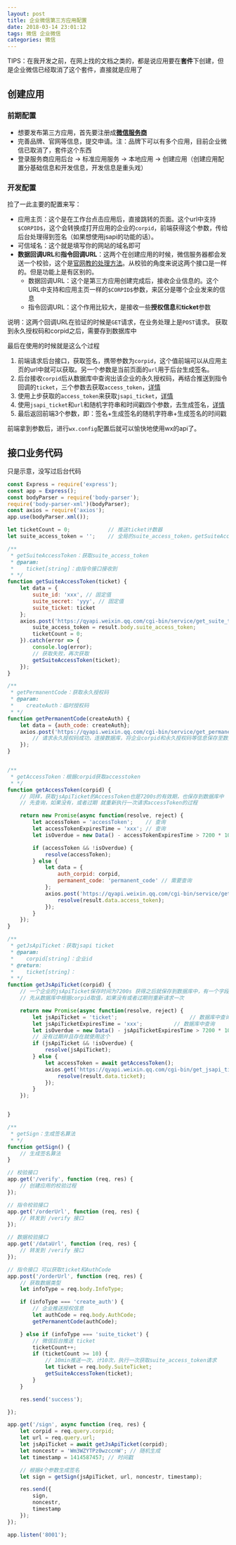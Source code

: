 ```yaml
---
layout: post
title: 企业微信第三方应用配置
date: 2018-03-14 23:01:12
tags: 微信 企业微信
categories: 微信
---
```

TIPS：在我开发之前，在网上找的文档之类的，都是说应用要在**套件**下创建，但是企业微信已经取消了这个套件，直接就是应用了

## 创建应用
### 前期配置
- 想要发布第三方应用，首先要注册成[**微信服务商**](https://open.work.weixin.qq.com/)
- 完善品牌、官网等信息，提交申请。注：品牌下可以有多个应用，目前企业微信已取消了，套件这个东西
- 登录服务商应用后台 -> 标准应用服务 -> 本地应用 -> 创建应用（创建应用配置分基础信息和开发信息，开发信息是重头戏）

### 开发配置
捡了一此主要的配置来写：
- 应用主页：这个是在工作台点击应用后，直接跳转的页面。这个url中支持`$CORPID$`，这个会转换成打开应用的企业的`corpid`，前端获得这个参数，传给后台处理得到签名（如果想使用jsapi的功能的话）。
- 可信域名：这个就是填写你的网站的域名即可
- **数据回调URL**和**指令回调URL**：这两个在创建应用的时候，微信服务器都会发送一个校验，这个是[官网教的处理方法](https://work.weixin.qq.com/api/doc#12977/%E9%AA%8C%E8%AF%81URL%E6%9C%89%E6%95%88%E6%80%A7)。从校验的角度来说这两个接口是一样的。但是功能上是有区别的。
	- 数据回调URL：这个是第三方应用创建完成后，接收企业信息的。这个URL中支持和应用主页一样的`$CORPID$`参数，来区分是哪个企业发来的信息
	- 指令回调URL：这个作用比较大，是接收一些**授权信息**和**ticket**参数

说明：这两个回调URL在验证的时候是`GET`请求，在业务处理上是`POST`请求。
获取到永久授权码和corpid之后，需要存到数据库中

最后在使用的时候就是这么个过程
1. 前端请求后台接口，获取签名，携带参数为`corpid`，这个值前端可以从应用主页的url中就可以获取。另一个参数是当前页面的`url`用于后台生成签名。
2. 后台接收`corpid`后从数据库中查询出该企业的永久授权码，再结合推送到指令回调的`ticket`，三个参数去获取`access_token`，[详情](https://work.weixin.qq.com/api/doc#10975/%E8%8E%B7%E5%8F%96%E4%BC%81%E4%B8%9Aaccess_token)
3. 使用上步获取的`access_token`来获取`jsapi_ticket`，[详情](https://work.weixin.qq.com/api/doc#10029/%E8%8E%B7%E5%8F%96jsapi_ticket)
4. 使用`jsapi_ticket`和`url`和随机字符串和时间戳四个参数，去生成签名，[详情](https://work.weixin.qq.com/api/doc#10029/%E7%AD%BE%E5%90%8D%E7%AE%97%E6%B3%95)
5. 最后返回前端3个参数，即：签名+生成签名的随机字符串+生成签名的时间戳

前端拿到参数后，进行`wx.config`配置后就可以愉快地使用wx的api了。

## 接口业务代码
只是示意，没写过后台代码
```javascript
const Express = require('express');
const app = Express();
const bodyParser = require('body-parser');
require('body-parser-xml')(bodyParser);
const axios = require('axios');
app.use(bodyParser.xml());

let ticketCount = 0;            // 推送ticket计数器
let suite_access_token = '';    // 全局的suite_access_token，getSuiteAccessToken调用成功后会更新一次

/**
 * getSuiteAccessToken：获取suite_access_token
 * @param:
 *    ticket[string]：由指令接口接收到
 * */
function getSuiteAccessToken(ticket) {
	let data = {
		suite_id: 'xxx', // 固定值
		suite_secret: 'yyy', // 固定值
		suite_ticket: ticket
	};
	axios.post('https://qyapi.weixin.qq.com/cgi-bin/service/get_suite_token', data).then(result => {
		suite_access_token = result.body.suite_access_token;
		ticketCount = 0;
	}).catch(error => {
		console.log(error);
		// 获取失败，再次获取
		getSuiteAccessToken(ticket);
	});
}

/**
 * getPermanentCode：获取永久授权码
 * @param:
 *    createAuth：临时授权码
 * */
function getPermanentCode(createAuth) {
	let data = {auth_code: createAuth};
	axios.post('https://qyapi.weixin.qq.com/cgi-bin/service/get_permanent_code?suite_access_token=' + suite_access_token, data).then(result => {
		// 请求永久授权码成功，连接数据库，将企业corpid和永久授权码等信息保存至数据库
	});
}


/**
 * getAccessToken：根据corpid获取accesstoken
 * */
function getAccessToken(corpid) {
	// 同样，获取jsApiTicket的AccessToken也是7200s的有效期，也保存到数据库中
	// 先查询，如果没有，或者过期 就重新执行一次请求accessToken的过程

	return new Promise(async function(resolve, reject) {
		let accessToken = 'accessToken';    // 查询
		let accessTokenExpiresTime = 'xxx'; // 查询
		let isOverdue = new Data() - accessTokenExpiresTime > 7200 * 1000;

		if (accessToken && !isOverdue) {
			resolve(accessToken);
		} else {
			let data = {
				auth_corpid: corpid,
				permanent_code: 'permanent_code' // 需要查询
			};
			axios.post('https://qyapi.weixin.qq.com/cgi-bin/service/get_corp_token?suite_access_token=' + suite_access_token, data).then(result => {
				resolve(result.data.access_token);
			});
		}
	});
}

/**
 * getJsApiTicket：获取jsapi ticket
 * @param:
 *    corpid[string]：企业id
 * @return:
 *    ticket[string]：
 * */
function getJsApiTicket(corpid) {
	// 一个企业的jsApiTicket保存时间为7200s 获得之后就保存到数据库中，有一个字段jsApiTicketExpiresTime记录一下过期时间
	// 先从数据库中根据corpid取值，如果没有或者过期则重新请求一次

	return new Promise(async function(resolve, reject) {
		let jsApiTicket = 'ticket';                       // 数据库中查询
		let jsApiTicketExpiresTime = 'xxx';          // 数据库中查询
		let isOverdue = new Data() - jsApiTicketExpiresTime > 7200 * 1000;
		// 没有过期并且存在就使用这个
		if (jsApiTicket && !isOverdue) {
			resolve(jsApiTicket);
		} else {
			let accessToken = await getAccessToken();
			axios.get('https://qyapi.weixin.qq.com/cgi-bin/get_jsapi_ticket?access_token=' + accessToken).then(result => {
				resolve(result.data.ticket);
			});
		}
	});


}

/**
 * getSign：生成签名算法
 * */
function getSign() {
	// 生成签名算法
}

// 校验接口
app.get('/verify', function (req, res) {
	// 创建应用的校验过程
});

// 指令校验接口
app.get('/orderUrl', function (req, res) {
	// 转发到 /verify 接口
});

// 数据校验接口
app.get('/dataUrl', function (req, res) {
	// 转发到 /verify 接口
});

// 指令接口 可以获取ticket和AuthCode
app.post('/orderUrl', function (req, res) {
	// 获取数据类型
	let infoType = req.body.InfoType;

	if (infoType === 'create_auth') {
		// 企业推送授权信息
		let authCode = req.body.AuthCode;
		getPermanentCode(authCode);

	} else if (infoType === 'suite_ticket') {
		// 微信后台推送 ticket
		ticketCount++;
		if (ticketCount >= 10) {
			// 10min推送一次，计10次，执行一次获取suite_access_token请求
			let ticket = req.body.SuiteTicket;
			getSuiteAccessToken(ticket);
		}
	}

	res.send('success');

});

app.get('/sign', async function (req, res) {
	let corpid = req.query.corpid;
	let url = req.query.url;
	let jsApiTicket = await getJsApiTicket(corpid);
	let noncestr = 'Wm3WZYTPz0wzccnW'; // 随机生成
	let timestamp = 1414587457; // 时间戳

	// 根据4个参数生成签名
	let sign = getSign(jsApiTicket, url, noncestr, timestamp);

	res.send({
		sign,
		noncestr,
		timestamp
	});
});

app.listen('8001');
```

